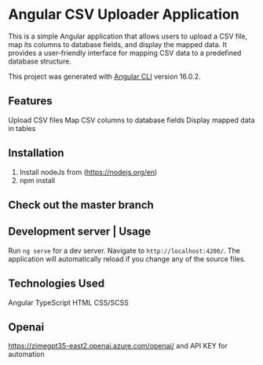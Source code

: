 # Angular CSV Uploader Application

This is a simple Angular application that allows users to upload a CSV file, map its columns to database fields, and display the mapped data. It provides a user-friendly interface for mapping CSV data to a predefined database structure.

This project was generated with [Angular CLI](https://github.com/angular/angular-cli) version 16.0.2.

## Features

Upload CSV files
Map CSV columns to database fields
Display mapped data in tables

## Installation 

1. Install nodeJs from (https://nodejs.org/en)
2. npm install

## Check out the master branch

## Development server | Usage

Run `ng serve` for a dev server. Navigate to `http://localhost:4200/`. The application will automatically reload if you change any of the source files.

## Technologies Used

Angular
TypeScript
HTML
CSS/SCSS

## Openai

https://zimegpt35-east2.openai.azure.com/openai/ and API KEY for automation


